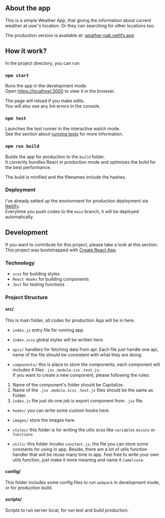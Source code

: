 ## About the app

This is a simple Weather App, that giving the information about current weather at user's location.
Or they can searching for other locations too.

The production version is available at: [weather-nab.netlify.app](https://weather-nab.netlify.app/)

## How it work?

In the project directory, you can run:

### `npm start`

Runs the app in the development mode.\
Open [https://localhost:3000](https://localhost:3000) to view it in the browser.

The page will reload if you make edits.\
You will also see any lint errors in the console.

### `npm test`

Launches the test runner in the interactive watch mode.\
See the section about [running tests](https://facebook.github.io/create-react-app/docs/running-tests) for more information.

### `npm run build`

Builds the app for production to the `build` folder.\
It correctly bundles React in production mode and optimizes the build for the best performance.

The build is minified and the filenames include the hashes.

### Deployment

I've already setted up the environment for production deployment via [Netlify](https://www.netlify.com/).\
Everytime you push codes to the `main` branch, it will be deployed automatically.

## Development

If you want to contribute for this project, please take a look at this section.\
This project was bootstrapped with [Create React App](https://github.com/facebook/create-react-app).

### Technology

- `scss` for building styles
- `React Hooks` for building components
- `Jest` for testing functions

### Project Structure

#### src/

This is main folder, all codes for production App will be in here.

- `index.js` entry file for running app.

- `index.scss` global styles will be written here

- `apis/` handlers for fetching data from api.
Each file just handle one api, name of the file should be consistent with what they are doing.

- `components/` this is place to store the components, each component will includes 4 files `.jsx` `.module.css` `.test.js`.\
If you want to create a new component, please following the rules:
1. Name of the component's folder should be Capitalize.
2. Name of the `.jsx` `.module.scss` `.test.js` files should be the same as Folder.
3. `index.js` file just do one job is export component from `.jsx` file.

- `hooks/` you can write some custom hooks here.

- `images/` store the images here

- `styles/` this folder is for writing the utils scss like `variables` `mixins` or `functions`

- `utils/` this folder incules `constant.js`, the file you can store some constants for using in app. Beside, there are a lot of utils function handler that will be reuse many time in app. Feel free to write your own utils function, just make it more meaning and name it `Camelcase`.

#### config/

This folder includes some config files to run `webpack` in development mode, or for production build.

#### scripts/

Scripts to run server local, for run test and build production.
